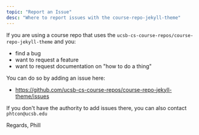 ```yaml
---
topic: "Report an Issue"
desc: "Where to report issues with the course-repo-jekyll-theme"
---
```


If you are using a course repo that uses the `ucsb-cs-course-repos/course-repo-jekyll-theme`
and you:
* find a bug
* want to request a feature
* want to request documentation on "how to do a thing"

You can do so by adding an issue here:
* <https://github.com/ucsb-cs-course-repos/course-repo-jekyll-theme/issues>

If you don't have the authority to add issues there, you can also contact `phtcon@ucsb.edu`

Regards,
Phill 
